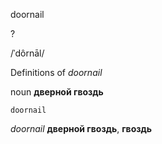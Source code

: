 doornail

?

/ˈdôrnāl/

Definitions of _doornail_

noun
**дверной гвоздь**

    doornail

_doornail_
**дверной гвоздь**, **гвоздь**